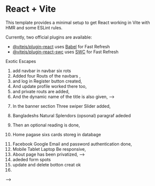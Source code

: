 # React + Vite

This template provides a minimal setup to get React working in Vite with HMR and some ESLint rules.

Currently, two official plugins are available:

- [@vitejs/plugin-react](https://github.com/vitejs/vite-plugin-react/blob/main/packages/plugin-react/README.md) uses [Babel](https://babeljs.io/) for Fast Refresh
- [@vitejs/plugin-react-swc](https://github.com/vitejs/vite-plugin-react-swc) uses [SWC](https://swc.rs/) for Fast Refresh
<!-- weabsait name -->
Exotic Escapes

<!-- live Link
live link: 
- [@firebase-link](https://nine-assainmant.web.app/)

<!-- home page -->
1.  add  navbar in navbar six rots
2. Added four Routs  of the navbars ,
3. and log in Register button created,
4. And update profile worked there too,
5. and private routs are added,
6. And the dynamic name of the title is also given, -->
 <!-- banner section -->
7. In the banner section Three swiper Slider added,

 8. Bangladeshs Natural Splendors (opsonal) paragraf adeded
9. Then an optional reading is done,
10. Home pagase sixs cards storeg in databage

<!-- more -->
11. Facebook Google Email and password authentication done,
12. Mobile Tablet Laptop Be responsive,
13. About page has been privatized, -->
14. adeded form spots
15. update and delete botton creat ok
16. 
<!-- 15. Profile has been updated -->
<!-- Three packages are used -->
<!-- 1. [@Aos-package](https://www.npmjs.com/package/aos)I have this package In Joyson Data.
2. [@Animate-css](https://animate.style/)I have this packag Between the fotter section.
3. [@Swiper-slider](https://swiperjs.com/)I have this package In the middle of the banner section. --> -->
